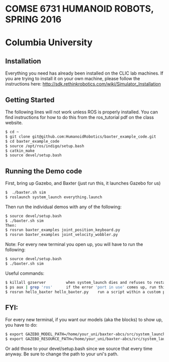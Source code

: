 # COMSE 6731 HUMANOID ROBOTS, SPRING 2016
# Columbia University


## Installation
Everything you need has already been installed on the CLIC lab machines.  If you are trying to install it on your own machine, please follow the instructions here:
http://sdk.rethinkrobotics.com/wiki/Simulator_Installation

## Getting Started

The following lines will not work unless ROS is properly installed.  You can find instructions for how to do this from the ros_tutorial pdf on the class website.

```bash
$ cd ~
$ git clone git@github.com:HumanoidRobotics/baxter_example_code.git
$ cd baxter_example_code
$ source /opt/ros/indigo/setup.bash
$ catkin_make
$ source devel/setup.bash
```

## Running the Demo code
First, bring up Gazebo, and Baxter
(just run this, it launches Gazebo for us)
```bash
$  ./baxter.sh sim
$ roslaunch system_launch everything.launch
```

Then run the individual demos with any of the following:
```bash
$ source devel/setup.bash
$ ./baxter.sh sim
Then:
$ rosrun baxter_examples joint_position_keyboard.py
$ rosrun baxter_examples joint_velocity_wobbler.py
```

Note: For every new terminal you open up, you will have to run the following:
```bash
$ source devel/setup.bash
$ ./baxter.sh sim
```

Useful commands: 
```bash
$ killall gzserver         when system_launch dies and refuses to restart
$ ps aux | grep 'ros'      if the error 'port in use' comes up, run this to make sure no leftover ros processes, if there are any 'kill_all_ros.sh' should solve the problem
$ rosrun hello_baxter hello_baxter.py    run a script within a custom package 
```

## FYI:
For every new terminal, if you want our models (aka the blocks) to show up, you have to do:
```bash
$ export GAZEBO_MODEL_PATH=/home/your_uni/baxter-abcs/src/system_launch/world/models
$ export GAZEBO_RESOURCE_PATH=/home/your_uni/baxter-abcs/src/system_launch/world/models
```
Or add those to your devel/setup.bash since we source that every time anyway. Be sure to change the path to your uni's path.
